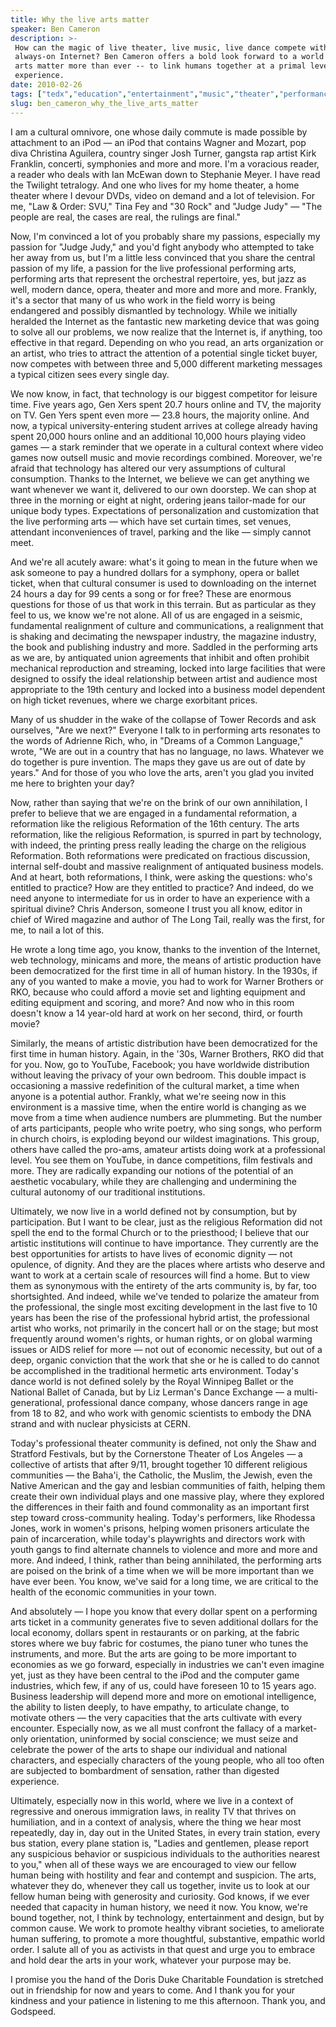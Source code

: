 ```yaml
---
title: Why the live arts matter
speaker: Ben Cameron
description: >-
 How can the magic of live theater, live music, live dance compete with the
 always-on Internet? Ben Cameron offers a bold look forward to a world where live
 arts matter more than ever -- to link humans together at a primal level of shared
 experience.
date: 2010-02-26
tags: ["tedx","education","entertainment","music","theater","performance-art","performance"]
slug: ben_cameron_why_the_live_arts_matter
---
```


I am a cultural omnivore, one whose daily commute is made possible by attachment to an
iPod — an iPod that contains Wagner and Mozart, pop diva Christina Aguilera, country
singer Josh Turner, gangsta rap artist Kirk Franklin, concerti, symphonies and more and
more. I'm a voracious reader, a reader who deals with Ian McEwan down to Stephanie Meyer.
I have read the Twilight tetralogy. And one who lives for my home theater, a home theater
where I devour DVDs, video on demand and a lot of television. For me, "Law & Order: SVU,"
Tina Fey and "30 Rock" and "Judge Judy" — "The people are real, the cases are real, the
rulings are final."

Now, I'm convinced a lot of you probably share my passions, especially my passion for
"Judge Judy," and you'd fight anybody who attempted to take her away from us, but I'm a
little less convinced that you share the central passion of my life, a passion for the
live professional performing arts, performing arts that represent the orchestral
repertoire, yes, but jazz as well, modern dance, opera, theater and more and more and
more. Frankly, it's a sector that many of us who work in the field worry is being
endangered and possibly dismantled by technology. While we initially heralded the Internet
as the fantastic new marketing device that was going to solve all our problems, we now
realize that the Internet is, if anything, too effective in that regard. Depending on who
you read, an arts organization or an artist, who tries to attract the attention of a
potential single ticket buyer, now competes with between three and 5,000 different
marketing messages a typical citizen sees every single day.

We now know, in fact, that technology is our biggest competitor for leisure time. Five
years ago, Gen Xers spent 20.7 hours online and TV, the majority on TV. Gen Yers spent
even more — 23.8 hours, the majority online. And now, a typical university-entering
student arrives at college already having spent 20,000 hours online and an additional
10,000 hours playing video games — a stark reminder that we operate in a cultural context
where video games now outsell music and movie recordings combined. Moreover, we're afraid
that technology has altered our very assumptions of cultural consumption. Thanks to the
Internet, we believe we can get anything we want whenever we want it, delivered to our own
doorstep. We can shop at three in the morning or eight at night, ordering jeans
tailor-made for our unique body types. Expectations of personalization and customization
that the live performing arts — which have set curtain times, set venues, attendant
inconveniences of travel, parking and the like — simply cannot meet.

And we're all acutely aware: what's it going to mean in the future when we ask someone to
pay a hundred dollars for a symphony, opera or ballet ticket, when that cultural consumer
is used to downloading on the internet 24 hours a day for 99 cents a song or for free?
These are enormous questions for those of us that work in this terrain. But as particular
as they feel to us, we know we're not alone. All of us are engaged in a seismic,
fundamental realignment of culture and communications, a realignment that is shaking and
decimating the newspaper industry, the magazine industry, the book and publishing industry
and more. Saddled in the performing arts as we are, by antiquated union agreements that
inhibit and often prohibit mechanical reproduction and streaming, locked into large
facilities that were designed to ossify the ideal relationship between artist and audience
most appropriate to the 19th century and locked into a business model dependent on high
ticket revenues, where we charge exorbitant prices.

Many of us shudder in the wake of the collapse of Tower Records and ask ourselves, "Are we
next?" Everyone I talk to in performing arts resonates to the words of Adrienne Rich, who,
in "Dreams of a Common Language," wrote, "We are out in a country that has no language, no
laws. Whatever we do together is pure invention. The maps they gave us are out of date by
years." And for those of you who love the arts, aren't you glad you invited me here to
brighten your day?

Now, rather than saying that we're on the brink of our own annihilation, I prefer to
believe that we are engaged in a fundamental reformation, a reformation like the religious
Reformation of the 16th century. The arts reformation, like the religious Reformation, is
spurred in part by technology, with indeed, the printing press really leading the charge
on the religious Reformation. Both reformations were predicated on fractious discussion,
internal self-doubt and massive realignment of antiquated business models. And at heart,
both reformations, I think, were asking the questions: who's entitled to practice? How are
they entitled to practice? And indeed, do we need anyone to intermediate for us in order
to have an experience with a spiritual divine? Chris Anderson, someone I trust you all
know, editor in chief of Wired magazine and author of The Long Tail, really was the first,
for me, to nail a lot of this.

He wrote a long time ago, you know, thanks to the invention of the Internet, web
technology, minicams and more, the means of artistic production have been democratized for
the first time in all of human history. In the 1930s, if any of you wanted to make a
movie, you had to work for Warner Brothers or RKO, because who could afford a movie set
and lighting equipment and editing equipment and scoring, and more? And now who in this
room doesn't know a 14 year-old hard at work on her second, third, or fourth
movie?

Similarly, the means of artistic distribution have been democratized for the first time in
human history. Again, in the '30s, Warner Brothers, RKO did that for you. Now, go to
YouTube, Facebook; you have worldwide distribution without leaving the privacy of your own
bedroom. This double impact is occasioning a massive redefinition of the cultural market, a
time when anyone is a potential author. Frankly, what we're seeing now in this environment
is a massive time, when the entire world is changing as we move from a time when audience
numbers are plummeting. But the number of arts participants, people who write poetry, who
sing songs, who perform in church choirs, is exploding beyond our wildest imaginations.
This group, others have called the pro-ams, amateur artists doing work at a professional
level. You see them on YouTube, in dance competitions, film festivals and more. They are
radically expanding our notions of the potential of an aesthetic vocabulary, while they
are challenging and undermining the cultural autonomy of our traditional
institutions.

Ultimately, we now live in a world defined not by consumption, but by participation. But I
want to be clear, just as the religious Reformation did not spell the end to the formal
Church or to the priesthood; I believe that our artistic institutions will continue to
have importance. They currently are the best opportunities for artists to have lives of
economic dignity — not opulence, of dignity. And they are the places where artists who
deserve and want to work at a certain scale of resources will find a home. But to view
them as synonymous with the entirety of the arts community is, by far, too shortsighted.
And indeed, while we've tended to polarize the amateur from the professional, the single
most exciting development in the last five to 10 years has been the rise of the
professional hybrid artist, the professional artist who works, not primarily in the
concert hall or on the stage; but most frequently around women's rights, or human rights,
or on global warming issues or AIDS relief for more — not out of economic necessity, but
out of a deep, organic conviction that the work that she or he is called to do cannot be
accomplished in the traditional hermetic arts environment. Today's dance world is not
defined solely by the Royal Winnipeg Ballet or the National Ballet of Canada, but by Liz
Lerman's Dance Exchange — a multi-generational, professional dance company, whose dancers
range in age from 18 to 82, and who work with genomic scientists to embody the DNA strand
and with nuclear physicists at CERN.

Today's professional theater community is defined, not only the Shaw and Stratford
Festivals, but by the Cornerstone Theater of Los Angeles — a collective of artists that
after 9/11, brought together 10 different religious communities — the Baha'i, the
Catholic, the Muslim, the Jewish, even the Native American and the gay and lesbian
communities of faith, helping them create their own individual plays and one massive play,
where they explored the differences in their faith and found commonality as an important
first step toward cross-community healing. Today's performers, like Rhodessa Jones, work
in women's prisons, helping women prisoners articulate the pain of incarceration, while
today's playwrights and directors work with youth gangs to find alternate channels to
violence and more and more and more. And indeed, I think, rather than being annihilated,
the performing arts are poised on the brink of a time when we will be more important than
we have ever been. You know, we've said for a long time, we are critical to the health of
the economic communities in your town.

And absolutely — I hope you know that every dollar spent on a performing arts ticket in a
community generates five to seven additional dollars for the local economy, dollars spent
in restaurants or on parking, at the fabric stores where we buy fabric for costumes, the
piano tuner who tunes the instruments, and more. But the arts are going to be more
important to economies as we go forward, especially in industries we can't even imagine
yet, just as they have been central to the iPod and the computer game industries, which
few, if any of us, could have foreseen 10 to 15 years ago. Business leadership will depend
more and more on emotional intelligence, the ability to listen deeply, to have empathy, to
articulate change, to motivate others — the very capacities that the arts cultivate with
every encounter. Especially now, as we all must confront the fallacy of a market-only
orientation, uninformed by social conscience; we must seize and celebrate the power of the
arts to shape our individual and national characters, and especially characters of the
young people, who all too often are subjected to bombardment of sensation, rather than
digested experience.

Ultimately, especially now in this world, where we live in a context of regressive and
onerous immigration laws, in reality TV that thrives on humiliation, and in a context of
analysis, where the thing we hear most repeatedly, day in, day out in the United States,
in every train station, every bus station, every plane station is, "Ladies and gentlemen,
please report any suspicious behavior or suspicious individuals to the authorities nearest
to you," when all of these ways we are encouraged to view our fellow human being with
hostility and fear and contempt and suspicion. The arts, whatever they do, whenever they
call us together, invite us to look at our fellow human being with generosity and
curiosity. God knows, if we ever needed that capacity in human history, we need it now.
You know, we're bound together, not, I think by technology, entertainment and design, but
by common cause. We work to promote healthy vibrant societies, to ameliorate human
suffering, to promote a more thoughtful, substantive, empathic world order. I salute all of
you as activists in that quest and urge you to embrace and hold dear the arts in your
work, whatever your purpose may be.

I promise you the hand of the Doris Duke Charitable Foundation is stretched out in
friendship for now and years to come. And I thank you for your kindness and your patience
in listening to me this afternoon. Thank you, and Godspeed.

<!--
ad_duration=3.33
comment_count=98
event="TEDxYYC"
external_start_time=0
has_talk_citation=0
intro_duration=11.82
is_subtitle_required="False"
is_talk_featured="True"
language="en"
language_swap="False"
native_language="en"
number_of_related_talks=6
number_of_speakers=1
number_of_subtitled_videos=27
number_of_tags=7
number_of_talk_download_languages=27
number_of_talk_more_resources=0
number_of_talk_recommendations=1
number_of_talks_take_actions=0
post_ad_duration=0.83
published_timestamp="2010-09-10 08:38:00"
recording_date="2010-02-26"
speaker_description="Arts administrator"
speaker_is_published=1
speaker_name="Ben Cameron"
speaker_what_others_say="Ben Cameron is one of the most articulate proponents﻿ and supporters of the﻿ performing arts."
talk_more_resources=[]
talk_name="Why the live arts matter"
talk_recommendations_blurb="The arts connoisseur shares further reading on the future of live performance in the digital age."
talks_tags=["tedx","education","entertainment","music","theater","performance-art","performance"]
talks_take_action=[]
url_photo_speaker="https://pe.tedcdn.com/images/ted/197745_254x191.jpg"
url_photo_talk="https://pe.tedcdn.com/images/ted/197744_800x600.jpg"
url_webpage="https://www.ted.com/talks/ben_cameron_why_the_live_arts_matter"
video_type_name="TEDx Talk"
-->